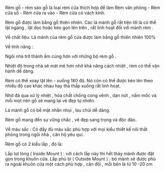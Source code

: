 Rèm gỗ - rèm sáo gỗ là loại rèm cửa thích hợp để làm Rèm văn phòng - Rèm cửa sổ - Rèm cửa ra vào - Rèm cửa có vách kính. 

Rèm gỗ được làm bằng gỗ thiên nhiên. Các lá mành gỗ rất tiện lời là có thể  lật ngang , lật dọc hoặc kéo gọn lên trên , rất linh hoạt đối với mành rèm . 

Về chất liệu:  Lá mành của rèm gỗ cửa được làm bằng gỗ thiên nhiên 100% 

Về tính năng : 

Ngôi nhà trở thành ấm cúng hơn với những bộ rèm gỗ . 

Nhiệt độ trong nhà sẽ mát mẻ hơn nhờ khả năng cách nhiệt , rèm có thể vận hành dễ dàng. 

Rèm có thể xoay lật lên - xuống 180 độ. Nó còn có thể được kéo lên theo nhiều độ cao khác nhau hay thả thấp xuống rất linh hoạt. 

Nhờ đã qua xử lý nhiệt , hóa chất chống cong vênh , dạn nứt , nấm mốc và mối mọt nên gỗ sẽ mang lại vẻ đẹp tự nhiên. 

Lá mành gỗ có bề mặt nhẵn nhụi , lau chùi dễ dàng. 

Rèm gỗ mang đến sự vững chắc , vẻ đẹp sang trọng và độc đáo. 

Về màu sắc : Có đầy đủ màu sắc phù hợp với mọi kiểu thiết kế nôi thất phòng trong ngôi nhà , căn hộ yêu quí. 

Rèm gỗ có 2 kiểu lắp , đó là: 

Lắp lọt lòng ( Inside Mount ) : với cách lắp này thì hết thảy mành được đặt gọn trong khuôn cửa. 
Lắp phủ bì ( Outside Mount ) : bộ mành sẽ được phủ ra ngoài khuôn cửa một cách phù hợp , cân đối , mỗi bên là từ 10 -20 cm 

